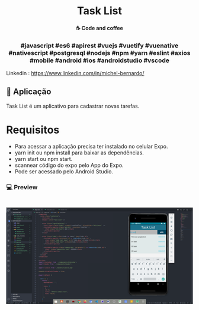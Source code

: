 <h1 align="center">
   Task List
</h1>


<h4 align="center">
  ☕ Code and coffee
</h4>


<h3 align="center">
  #javascript #es6 #apirest #vuejs #vuetify #vuenative #nativescript #postgresql #nodejs #npm #yarn #eslint #axios #mobile #android #ios #androidstudio #vscode 
</h3>


Linkedin : https://www.linkedin.com/in/michel-bernardo/

## :rocket: Aplicação

Task List é um aplicativo para cadastrar novas tarefas.


# Requisitos

- Para acessar a aplicação precisa ter instalado no celular Expo.
- yarn init ou npm install para baixar as dependências.
- yarn start ou npm start.
- scannear código do expo pelo App do Expo.
- Pode ser acessado pelo Android Studio.

### 💻 Preview

<h1 align="center">
    <img alt="Be The Hero" src="https://github.com/michelbernardods/task-list/blob/master/todolist.png"  />
  
</h1>
